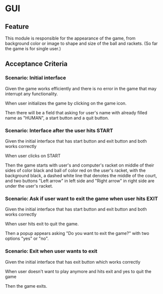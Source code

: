 # GUI

## Feature

This module is responsible for the appearance of the game,
from background color or image to shape and size of the ball and rackets. (So far the game is for single user.)

## Acceptance Criteria

### Scenario: Initial interface

Given the game works efficiently and there is no
error in the game that may interrupt any functionality.

When user initializes the game by clicking on the game icon.

Then there will be a field that asking for user's name
with already filled name as "HUMAN", a start button
and a quit button.

### Scenario: Interface after the user hits START

Given the initial interface that has start
button and exit button and both works correctly

When user clicks on START

Then the game starts with user's and computer's racket
on middle of their sides of color black and ball of color red
on the user's racket, with the background black,
a dashed white line that denotes the middle of the court,
and two buttons "Left arrow" in left side and "Right arrow"
in right side are
under the user's racket.

### Scenario: Ask if user want to exit the game when user hits EXIT

Given the initial interface that has start
button and exit button and both works correctly

When user hits exit to quit the game.

Then a popup appears asking "Do you want
to exit the game?" with two options "yes" or "no".

### Scenario: Exit when user wants to exit

Given the initial interface that has exit button
which works correctly

When user doesn't want to play anymore and
hits exit and yes to quit the game

Then the game exits.
